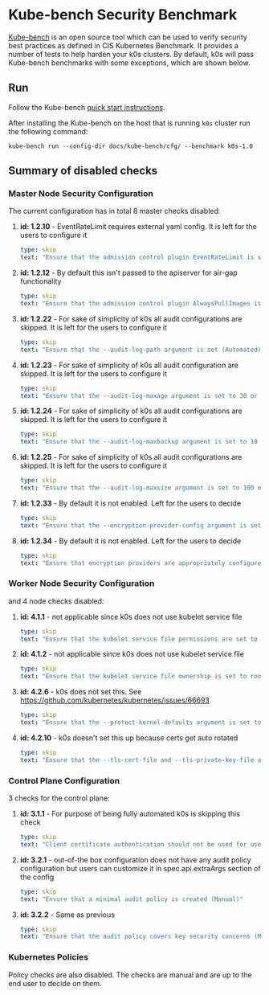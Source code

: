 <!--
SPDX-FileCopyrightText: 2021 k0s authors

SPDX-License-Identifier: CC-BY-SA-4.0
-->

# Kube-bench Security Benchmark

[Kube-bench](https://github.com/aquasecurity/kube-bench) is an open source tool which can be used to verify security best practices as defined in CIS Kubernetes Benchmark. It provides a number of tests to help harden your k0s clusters. By default, k0s will pass Kube-bench benchmarks with some exceptions, which are shown below.

## Run

Follow the Kube-bench [quick start instructions](https://github.com/aquasecurity/kube-bench/#quick-start).

After installing the Kube-bench on the host that is running `k0s` cluster run the following command:

```shell
kube-bench run --config-dir docs/kube-bench/cfg/ --benchmark k0s-1.0
```

## Summary of disabled checks

### Master Node Security Configuration

The current configuration has in total 8 master checks disabled:

1. **id: 1.2.10** - EventRateLimit requires external yaml config. It is left for the users to configure it

    ```yaml
    type: skip
    text: "Ensure that the admission control plugin EventRateLimit is set (Manual)"
    ```

2. **id: 1.2.12** - By default this isn't passed to the apiserver for air-gap functionality

    ```yaml
    type: skip
    text: "Ensure that the admission control plugin AlwaysPullImages is set (Manual)"
    ```

3. **id: 1.2.22** - For sake of simplicity of k0s all audit configurations are skipped. It is left for the users to configure it

    ```yaml
    type: skip
    text: "Ensure that the --audit-log-path argument is set (Automated)"
    ```

4. **id: 1.2.23** - For sake of simplicity of k0s all audit configuration are skipped. It is left for the users to configure it

    ```yaml
    type: skip
    text: "Ensure that the --audit-log-maxage argument is set to 30 or as appropriate (Automated)"
    ```

5. **id: 1.2.24** - For sake of simplicity of k0s all audit configurations are skipped. It is left for the users to configure it

    ```yaml
    type: skip
    text: "Ensure that the --audit-log-maxbackup argument is set to 10 or as appropriate (Automated)"
    ```

6. **id: 1.2.25** - For sake of simplicity of k0s all audit configurations are skipped. It is left for the users to configure it

    ```yaml
    type: skip
    text: "Ensure that the --audit-log-maxsize argument is set to 100 or as appropriate (Automated)"
    ```

7. **id: 1.2.33** - By default it is not enabled. Left for the users to decide

    ```yaml
    type: skip
    text: "Ensure that the --encryption-provider-config argument is set as appropriate (Manual)"
    ```

8. **id: 1.2.34** - By default it is not enabled. Left for the users to decide

    ```yaml
    type: skip
    text: "Ensure that encryption providers are appropriately configured (Manual)"
    ```

### Worker Node Security Configuration

and 4 node checks disabled:

1. **id: 4.1.1** - not applicable since k0s does not use kubelet service file

    ```yaml
    type: skip
    text: "Ensure that the kubelet service file permissions are set to 644 or more restrictive (Automated)"
    ```

2. **id: 4.1.2** - not applicable since k0s does not use kubelet service file

    ```yaml
    type: skip
    text: "Ensure that the kubelet service file ownership is set to root:root (Automated)"
    ```

3. **id: 4.2.6** - k0s does not set this. See https://github.com/kubernetes/kubernetes/issues/66693

    ```yaml
    type: skip
    text: "Ensure that the --protect-kernel-defaults argument is set to true (Automated)"
    ```

4. **id: 4.2.10** - k0s doesn't set this up because certs get auto rotated

    ```yaml
    type: skip
    text: "Ensure that the --tls-cert-file and --tls-private-key-file arguments are set as appropriate (Manual)"
    ```

### Control Plane Configuration

3 checks for the control plane:

1. **id: 3.1.1** - For purpose of being fully automated k0s is skipping this check

    ```yaml
    type: skip
    text: "Client certificate authentication should not be used for users (Manual)"
    ```

2. **id: 3.2.1** - out-of-the box configuration does not have any audit policy configuration but users can customize it in spec.api.extraArgs section of the config

    ```yaml
    type: skip
    text: "Ensure that a minimal audit policy is created (Manual)"
    ```

3. **id: 3.2.2** - Same as previous

    ```yaml
    type: skip
    text: "Ensure that the audit policy covers key security concerns (Manual)"
    ```

### Kubernetes Policies

Policy checks are also disabled. The checks are manual and are up to the end user to decide on them.